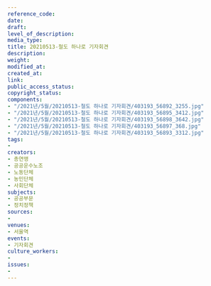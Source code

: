 ```yaml
---
reference_code: 
date: 
draft: 
level_of_description: 
media_type: 
title: 20210513-철도 하나로 기자회견
description: 
weight: 
modified_at: 
created_at: 
link: 
public_access_status: 
copyright_status: 
components:
- "/2021년/5월/20210513-철도 하나로 기자회견/403193_56892_3255.jpg"
- "/2021년/5월/20210513-철도 하나로 기자회견/403193_56895_3412.jpg"
- "/2021년/5월/20210513-철도 하나로 기자회견/403193_56898_3642.jpg"
- "/2021년/5월/20210513-철도 하나로 기자회견/403193_56897_368.jpg"
- "/2021년/5월/20210513-철도 하나로 기자회견/403193_56893_3312.jpg"
tags:
- 
creators:
- 총연맹
- 공공운수노조
- 노동단체
- 농민단체
- 사회단체
subjects:
- 공공부문
- 정치정책
sources:
- 
venues:
- 서울역
events:
- 기자회견
culture_workers:
- 
issues:
- 
---
```

